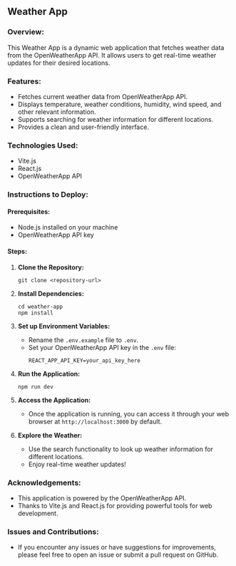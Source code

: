 ## Weather App 

### Overview:
This Weather App is a dynamic web application that fetches weather data from the OpenWeatherApp API. It allows users to get real-time weather updates for their desired locations.

### Features:
- Fetches current weather data from OpenWeatherApp API.
- Displays temperature, weather conditions, humidity, wind speed, and other relevant information.
- Supports searching for weather information for different locations.
- Provides a clean and user-friendly interface.

### Technologies Used:
- Vite.js
- React.js
- OpenWeatherApp API

### Instructions to Deploy:

#### Prerequisites:
- Node.js installed on your machine
- OpenWeatherApp API key

#### Steps:
1. **Clone the Repository:**
    ```
    git clone <repository-url>
    ```

2. **Install Dependencies:**
    ```
    cd weather-app
    npm install
    ```

3. **Set up Environment Variables:**
    - Rename the `.env.example` file to `.env`.
    - Set your OpenWeatherApp API key in the `.env` file:
        ```
        REACT_APP_API_KEY=your_api_key_here
        ```

4. **Run the Application:**
    ```
    npm run dev
    ```

5. **Access the Application:**
    - Once the application is running, you can access it through your web browser at `http://localhost:3000` by default.

6. **Explore the Weather:**
    - Use the search functionality to look up weather information for different locations.
    - Enjoy real-time weather updates!


### Acknowledgements:
- This application is powered by the OpenWeatherApp API.
- Thanks to Vite.js and React.js for providing powerful tools for web development.

### Issues and Contributions:
- If you encounter any issues or have suggestions for improvements, please feel free to open an issue or submit a pull request on GitHub.

